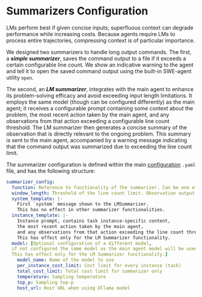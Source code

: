 # Summarizers Configuration

LMs perform best if given concise inputs; superfluous context can degrade performance while increasing costs. Because agents require LMs to process entire trajectories, compressing context is of particular importance.

We designed two summarizers to handle long output commands. The first, a ***simple summarizer***, saves the command output to a file if it exceeds a certain configurable line count. We show an indicative warning to the agent and tell it to open the saved command output using the built-in SWE-agent utility `open`.

The second, an ***LM summarizer***, integrates with the main agent to enhance its problem-solving efficacy and avoid exceeding input length limitations. It employs the same model (though can be configured differently) as the main agent; it receives a configurable prompt containing some context about the problem, the most recent action taken by the main agent, and any observations from that action exceeding a configurable line count threshold. The LM summarizer then generates a concise summary of the observation that is directly relevant to the ongoing problem. This summary is sent to the main agent, accompanied by a warning message indicating that the command output was summarized due to exceeding the line count limit.

The summarizer configuration is defined within the main [configuration](config.md) `.yaml` file, and has the following structure:

```yaml
summarizer_config:
  function: Reference to functionality of the summarizer. Can be one of SimpleSummarizer, LMSummarizer or Identity
  window_length: Threshold of the line count limit. Observation output exceeding these number, will be summarized.
  system_template: |-
    First `system` message shown to the LMSummarizer. 
    This has no effect in other summarizer functionalities.
  instance_template: |-
    Instance prompt, contains task instance-specific content, 
    the most recent action taken by the main agent, 
    and any observations from that action exceeding the line count threshold. 
    This has effect only for the LM Summarizer functionality.
  model: [Optional configuration of a different model, 
  if not configured the same model as the main agent model will be used. 
  This has effect only for the LM Summarizer functionality.]
    model_name: Name of the model to use
    per_instance_cost_limit: Cost limit for every instance (task)
    total_cost_limit: Total cost limit for summarizer only
    temperature: Sampling temperature
    top_p: Sampling top-p
    host_url: Host URL when using Ollama model
```
